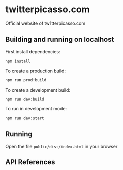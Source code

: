 # twitterpicasso.com
Official website of tw1tterpicasso.com

## Building and running on localhost

First install dependencies:

```sh
npm install
```

To create a production build:

```sh
npm run prod:build
```

To create a development build:

```sh
npm run dev:build
```

To run in development mode:

```sh
npm run dev:start
```
## Running

Open the file `public/dist/index.html` in your browser


## API References

